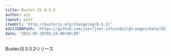```yaml
---
title: Buster.JS 0.5.2
author: azu
layout: post
itemUrl: 'http://busterjs.org/changelog/0.5.2/'
editJSONPath: 'https://github.com/jser/jser.info/edit/gh-pages/data/2012/05/index.json'
date: '2012-05-29T05:24:00+00:00'
---
```

BusterJS 0.5.2リリース
